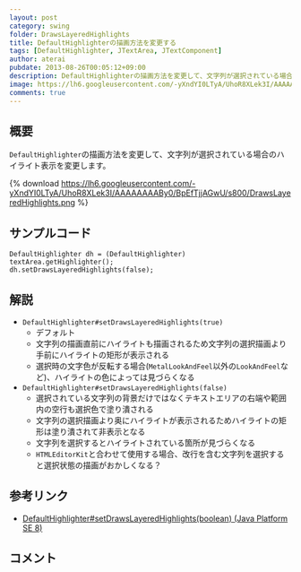 ```yaml
---
layout: post
category: swing
folder: DrawsLayeredHighlights
title: DefaultHighlighterの描画方法を変更する
tags: [DefaultHighlighter, JTextArea, JTextComponent]
author: aterai
pubdate: 2013-08-26T00:05:12+09:00
description: DefaultHighlighterの描画方法を変更して、文字列が選択されている場合のハイライト表示を変更します。
image: https://lh6.googleusercontent.com/-yXndYI0LTyA/UhoR8XLek3I/AAAAAAAABy0/BpEfTjjAGwU/s800/DrawsLayeredHighlights.png
comments: true
---
```

## 概要
`DefaultHighlighter`の描画方法を変更して、文字列が選択されている場合のハイライト表示を変更します。

{% download https://lh6.googleusercontent.com/-yXndYI0LTyA/UhoR8XLek3I/AAAAAAAABy0/BpEfTjjAGwU/s800/DrawsLayeredHighlights.png %}

## サンプルコード
<pre class="prettyprint"><code>DefaultHighlighter dh = (DefaultHighlighter) textArea.getHighlighter();
dh.setDrawsLayeredHighlights(false);
</code></pre>

## 解説
- `DefaultHighlighter#setDrawsLayeredHighlights(true)`
    - デフォルト
    - 文字列の描画直前にハイライトも描画されるため文字列の選択描画より手前にハイライトの矩形が表示される
    - 選択時の文字色が反転する場合(`MetalLookAndFeel`以外の`LookAndFeel`など)、ハイライトの色によっては見づらくなる
- `DefaultHighlighter#setDrawsLayeredHighlights(false)`
    - 選択されている文字列の背景だけではなくテキストエリアの右端や範囲内の空行も選択色で塗り潰される
    - 文字列の選択描画より奥にハイライトが表示されるためハイライトの矩形は塗り潰されて非表示となる
    - 文字列を選択するとハイライトされている箇所が見づらくなる
    - `HTMLEditorKit`と合わせて使用する場合、改行を含む文字列を選択すると選択状態の描画がおかしくなる？

<!-- dummy comment line for breaking list -->

## 参考リンク
- [DefaultHighlighter#setDrawsLayeredHighlights(boolean) (Java Platform SE 8)](https://docs.oracle.com/javase/jp/8/docs/api/javax/swing/text/DefaultHighlighter.html#setDrawsLayeredHighlights-boolean-)

<!-- dummy comment line for breaking list -->

## コメント
